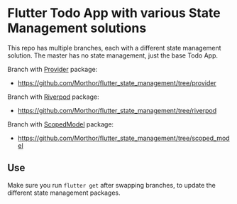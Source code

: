 # Flutter Todo App with various State Management solutions

This repo has multiple branches, each with a different state management solution.
The master has no state management, just the base Todo App.

Branch with [Provider](https://pub.dev/packages/provider) package:

* https://github.com/Morthor/flutter_state_management/tree/provider

Branch with [Riverpod](https://pub.dev/packages/flutter_riverpod) package:

* https://github.com/Morthor/flutter_state_management/tree/riverpod


Branch with [ScopedModel](https://pub.dev/packages/scoped_model) package:

* https://github.com/Morthor/flutter_state_management/tree/scoped_model

## Use
Make sure you run `flutter get` after swapping branches, to update the different state management packages.

